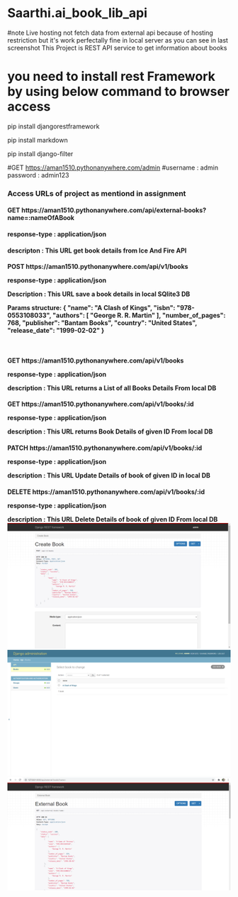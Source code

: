 # Saarthi.ai_book_lib_api
#note Live hosting not fetch data from external api because of hosting restriction but it's work perfectally fine in local server as you can see in last screenshot
This Project is REST API service to get information about books

# you need to install rest Framework by using below command to browser access
<p>pip install djangorestframework
<p>pip install markdown      
<p>pip install django-filter

#GET https://aman1510.pythonanywhere.com/admin
#username : admin   password : admin123

<h3>Access URLs of project as mentiond in assignment

<h4>GET https://aman1510.pythonanywhere.com/api/external-books?name=:nameOfABook
<h4>response-type : application/json
<h4>descripton : This URL get book details from  Ice And Fire API 

<h4>POST https://aman1510.pythonanywhere.com/api/v1/books
<p>response-type : application/json
<p>Description : This URL save a book details in local SQlite3 DB
<p>Params structure: {
            "name": "A Clash of Kings",
            "isbn": "978-0553108033",
            "authors": [
                "George R. R. Martin"
            ],
            "number_of_pages": 768,
            "publisher": "Bantam Books",
            "country": "United States", 
            "release_date": "1999-02-02"
    }</p>
<br>        
<h4>GET https://aman1510.pythonanywhere.com/api/v1/books 
<p>response-type : application/json
<p>description : This URL returns a List of all Books Details From local DB

<h4>GET https://aman1510.pythonanywhere.com/api/v1/books/:id 
<p>response-type : application/json
<p>description : This URL returns Book Details of given ID From local DB

<h4>PATCH https://aman1510.pythonanywhere.com/api/v1/books/:id
<p>response-type : application/json
<p>description : This URL Update Details of book of given ID in local DB

<h4>DELETE  https://aman1510.pythonanywhere.com/api/v1/books/:id
<p>response-type : application/json
<p>description : This URL Delete Details of book of given ID From local DB
            
 <img src="https://github.com/amangupta1510/Saarthi.ai_book_lib_api/blob/master/screenshot 1.png">
 <img src="https://github.com/amangupta1510/Saarthi.ai_book_lib_api/blob/master/screenshot 2.png">
 <img src="https://github.com/amangupta1510/Saarthi.ai_book_lib_api/blob/master/screenshot 3.png">
